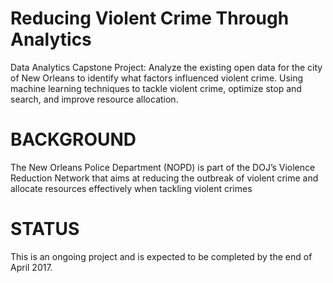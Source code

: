 # Reducing Violent Crime Through Analytics
Data Analytics Capstone Project: Analyze the existing open data for the city of New Orleans to identify what factors influenced violent crime. Using machine learning techniques to tackle violent crime, optimize stop and search, and improve resource allocation.

# BACKGROUND
The New Orleans Police Department (NOPD) is part of the DOJ’s Violence Reduction Network that aims at reducing the outbreak of violent crime and allocate resources effectively when tackling violent crimes

# STATUS
This is an ongoing project and is expected to be completed by the end of April 2017.

